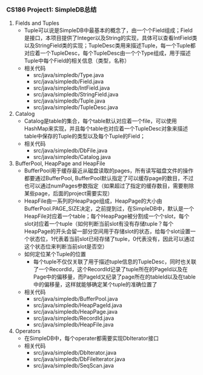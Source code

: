 ### CS186 Project1: SimpleDB总结

1. Fields and Tuples
    - Tuple可以说是SimpleDB中最基本的概念了，由一个个Field组成；Field是接口，本项目提供了Integer以及String的实现，具体可以查看IntField类以及StringField类的实现；TupleDesc类用来描述Tuple，每一个Tuple都对应着一个TupleDesc，每个TupleDesc由一个个Type组成，用于描述Tuple中每个Field的相关信息（类型，名称）
    - 相关代码
        - src/java/simpledb/Type.java
        - src/java/simpledb/Field.java
        - src/java/simpledb/IntField.java
        - src/java/simpledb/StringField.java
        - src/java/simpledb/Tuple.java
        - src/java/simpledb/TupleDesc.java
2. Catalog
    - Catalog是table的集合，每个table默认对应着一个file，可以使用HashMap来实现，并且每个table也对应着一个TupleDesc对象来描述table中保存的Tuple的类型以及每个Tuple的Field；
    - 相关代码
        - src/java/simpledb/DbFile.java
        - src/java/simpledb/Catalog.java
3. BufferPool, HeapPage and HeapFile
    - BufferPool用于缓存最近从磁盘读取的pages，所有读写磁盘文件的操作都要通过BufferPool, BufferPool默认指定了可以缓存page的数目，不过也可以通过numPages参数指定（如果超过了指定的缓存数目，需要剔除某些page，后面的project需要实现）
    - HeapFile由一系列的HeapPage组成，HeapPage的大小由BufferPool.PAGE_SIZE决定，之前提到过，在SimpleDB中，默认是一个HeapFile对应着一个table；每个HeapPage被分割成一个个slot，每个slot对应着一个tuple（如何判断当前slot有没有存储tuple？每个HeapPage的开头会留一部分空间用于存储slot的状态，给每个slot设置一个状态位，1代表着当前slot已经存储了tuple，0代表没有，因此可以通过这个状态位来判断当前slot是否空）
    - 如何定位某个Tuple的位置
        - 每个tuple不仅仅关联了用于描述tuple信息的TupleDesc，同时也关联了一个RecordId，这个RecordId记录了tuple所在的PageId以及在Page中的偏移量，而PageId又纪录了page所在的tableId以及在table中的偏移量，这样就能够确定某个tuple的准确位置了
    - 相关代码
        - src/java/simpledb/BufferPool.java
        - src/java/simpledb/HeapPageId.java
        - src/java/simpledb/HeapPage.java
        - src/java/simpledb/RecordId.java
        - src/java/simpledb/HeapFile.java
4. Operators
    - 在SimpleDB中，每个operater都需要实现DbIterator接口
    - 相关代码
        - src/java/simpledb/DbIterator.java
        - src/java/simpledb/DbFileIterator.java
        - src/java/simpledb/SeqScan.java
